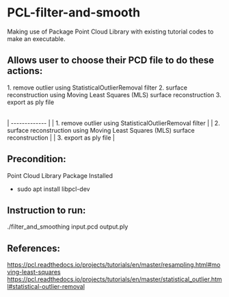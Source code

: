 # PCL-filter-and-smooth

Making use of Package Point Cloud Library with existing tutorial codes to make an executable.
<br>

<h2>Allows user to choose their PCD file to do these actions:</h2>
<table>
<tr> 1. remove outlier using StatisticalOutlierRemoval filter </tr>
<tr> 2. surface reconstruction using Moving Least Squares (MLS) surface reconstruction </tr>
<tr> 3. export as ply file </tr>
</table>


| ------------- |
| 1. remove outlier using StatisticalOutlierRemoval filter |
| 2. surface reconstruction using Moving Least Squares (MLS) surface reconstruction  |
| 3. export as ply file  |



<h2>Precondition:</h2>

Point Cloud Library Package Installed
  - sudo apt install libpcl-dev



<h2>Instruction to run:</h2>
./filter_and_smoothing input.pcd output.ply



<h2>References:</h2>

https://pcl.readthedocs.io/projects/tutorials/en/master/resampling.html#moving-least-squares
https://pcl.readthedocs.io/projects/tutorials/en/master/statistical_outlier.html#statistical-outlier-removal
